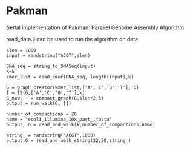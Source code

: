 # Pakman
Serial implementation of Pakman: Parallel Genome Assembly Algorithm

read_data.jl can be used to run the algorithm on data. 

```
slen = 1000
input = randstring("ACGT",slen)

DNA_seq = string_to_DNASeq(input)
k=5
kmer_list = read_kmer(DNA_seq, length(input),k)

G = graph_creator(kmer_list,['A','C','G','T'], 5)
I = IS(G,['A','C','G','T'],k)
G_new, ~ = compact_graph(G,slen/2,5)
output = run_walk(G, [])

number_of_compactions = 20
name = "ecoli_illumina_10x_part_.fasta"
output, G = read_and_walk(k,number_of_compactions,name)

string_ = randstring("ACGT",1000)
output,G = read_and_walk_string(32,20,string_)
```
